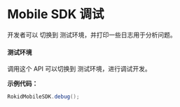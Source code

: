 # Mobile SDK 调试

开发者可以 切换到 测试环境，并打印一些日志用于分析问题。

#### 测试环境

调用这个 API 可以切换到 测试环境，进行调试开发。

**示例代码：**

```Java
RokidMobileSDK.debug();
``` 



